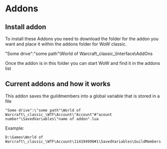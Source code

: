 # Addons
## Install addon
To install these Addons you need to download the folder for the addon you want and place it within the addons folder for WoW classic. 

"Some drive":\"some path"\World of Warcraft\_classic_\Interface\AddOns

Once the addon is in this folder you can start WoW and find it in the addons list

## Current addons and how it works


This addon saves the guildmembers into a global variable that is stored in a file 

```
"Some drive":\"some path"\World of Warcraft\_classic_\WTF\Account\"Account"#"acount number"\SavedVariables\"name of addon".lua
```

Example:

```
D:\Games\World of Warcraft\_classic_\WTF\Account\114194990#1\SavedVariables\GuildMembers.lua
```
